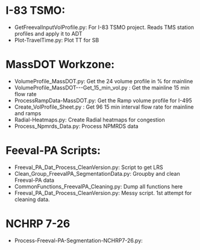 # I-83 TSMO: 
- GetFreevalInputVolProfile.py: For I-83 TSMO project. Reads TMS station profiles and apply it to ADT
- Plot-TravelTime.py: Plot TT for SB

# MassDOT Workzone: 
- VolumeProfile_MassDOT.py: Get the 24 volume profile in % for mainline
- VolumeProfile_MassDOT---Get_15_min_vol.py : Get the mainline 15 min flow rate 
- ProcessRampData-MassDOT.py: Get the Ramp volume profile for I-495
- Create_VolProfile_Sheet.py : Get 96 15 min interval flow rate for mainline and ramps 
- Radial-Heatmaps.py: Create Radial heatmaps for congestion
- Process_Npmrds_Data.py: Process NPMRDS data

# Feeval-PA Scripts:
- Freeval_PA_Dat_Process_CleanVersion.py: Script to get LRS 
- Clean_Group_FreevalPA_SegmentationData.py: Groupby and clean Freeval-PA data
- CommonFunctions_FreevalPA_Cleaning.py: Dump all functions here
- Freeval_PA_Dat_Process_CleanVersion.py: Messy script. 1st attempt for cleaning data. 

# NCHRP 7-26
- Process-Freeval-PA-Segmentation-NCHRP7-26.py: 